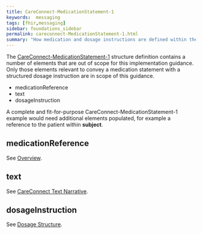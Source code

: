 ```yaml
---
title: CareConnect-MedicationStatement-1
keywords:  messaging
tags: [fhir,messaging]
sidebar: foundations_sidebar
permalink: careconnect-MedicationStatement-1.html
summary: "How medication and dosage instructions are defined within the CareConnect-MedicationStatement-1 profiled resource"
---
```




The [CareConnect-MedicationStatement-1](https://fhir.hl7.org.uk/STU3/StructureDefinition/CareConnect-MedicationDispense-1) structure definition contains a number of elements that are out of scope for this implementation guidance. Only those elements relevant to convey a medication statement with a structured dosage instruction are in scope of this guidance.
  * medicationReference
  * text
  * dosageInstruction
  
A complete and fit-for-purpose CareConnect-MedicationStatement-1 example would need additional elements populated, for example a reference to the patient within **subject**.

## medicationReference ##

See [Overview](careconnect-overview.html).

## text ##

See [CareConnect Text Narrative](dosage-to-narrative-overview.html).

## dosageInstruction ##

See [Dosage Structure](dosage-overview.html).

